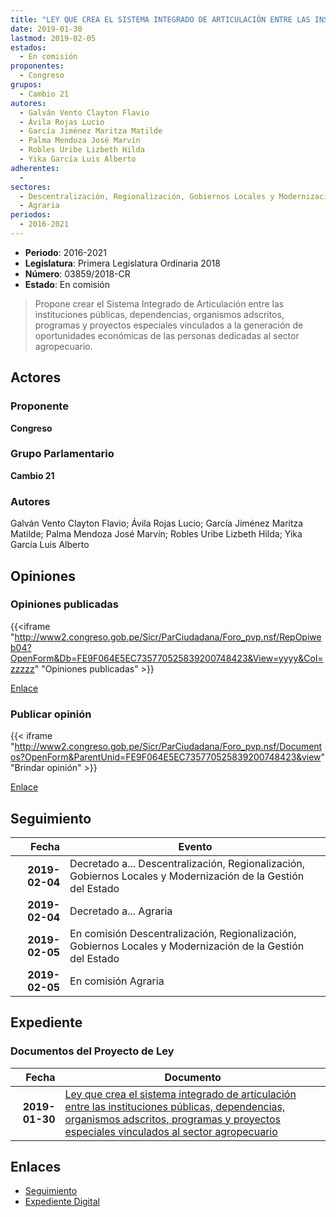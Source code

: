 ```yaml
---
title: "LEY QUE CREA EL SISTEMA INTEGRADO DE ARTICULACIÓN ENTRE LAS INSTITUCIONES PÚBLICAS, DEPENDENCIAS, ORGANISMOS ADSCRITOS, PROGRAMAS Y PROYECTOS ESPECIALES VINCULADOS AL SECTOR AGROPECUARIO"
date: 2019-01-30
lastmod: 2019-02-05
estados: 
  - En comisión
proponentes: 
  - Congreso
grupos: 
  - Cambio 21
autores: 
  - Galván Vento Clayton Flavio
  - Ávila Rojas Lucio
  - García Jiménez Maritza Matilde
  - Palma Mendoza José Marvín
  - Robles Uribe Lizbeth Hilda
  - Yika García Luis Alberto
adherentes: 
  - 
sectores: 
  - Descentralización, Regionalización, Gobiernos Locales y Modernización de la Gestión del Estado
  - Agraria
periodos: 
  - 2016-2021
---
```


- **Periodo**: 2016-2021
- **Legislatura**: Primera Legislatura Ordinaria 2018
- **Número**: 03859/2018-CR
- **Estado**: En comisión

> Propone crear el Sistema Integrado de Articulación entre las instituciones públicas, dependencias, organismos adscritos, programas y proyectos especiales vinculados a la generación de oportunidades económicas de las personas dedicadas al sector agropecuario.


## Actores

### Proponente

**Congreso**

### Grupo Parlamentario

**Cambio 21**

### Autores

Galván Vento Clayton Flavio; Ávila Rojas Lucio; García Jiménez Maritza Matilde; Palma Mendoza José Marvín; Robles Uribe Lizbeth Hilda; Yika García Luis Alberto


## Opiniones

### Opiniones publicadas

{{<iframe "http://www2.congreso.gob.pe/Sicr/ParCiudadana/Foro_pvp.nsf/RepOpiweb04?OpenForm&Db=FE9F064E5EC735770525839200748423&View=yyyy&Col=zzzzz" "Opiniones publicadas" >}}

[Enlace](http://www2.congreso.gob.pe/Sicr/ParCiudadana/Foro_pvp.nsf/RepOpiweb04?OpenForm&Db=FE9F064E5EC735770525839200748423&View=yyyy&Col=zzzzz)
### Publicar opinión

{{< iframe "http://www2.congreso.gob.pe/Sicr/ParCiudadana/Foro_pvp.nsf/Documentos?OpenForm&ParentUnid=FE9F064E5EC735770525839200748423&view" "Brindar opinión" >}}

[Enlace](http://www2.congreso.gob.pe/Sicr/ParCiudadana/Foro_pvp.nsf/Documentos?OpenForm&ParentUnid=FE9F064E5EC735770525839200748423&view)

## Seguimiento

| Fecha | Evento |
|------:|--------|
| **2019-02-04** | Decretado a... Descentralización, Regionalización, Gobiernos Locales y Modernización de la Gestión del Estado|
| **2019-02-04** | Decretado a... Agraria|
| **2019-02-05** | En comisión Descentralización, Regionalización, Gobiernos Locales y Modernización de la Gestión del Estado|
| **2019-02-05** | En comisión Agraria|


## Expediente


### Documentos del Proyecto de Ley

| Fecha | Documento |
|------:|--------|
| **2019-01-30** | [Ley que crea el sistema integrado de articulación entre las instituciones públicas, dependencias, organismos adscritos, programas y proyectos especiales vinculados al sector agropecuario](http://www.leyes.congreso.gob.pe/Documentos/2016_2021/Proyectos_de_Ley_y_de_Resoluciones_Legislativas/PL0385920190130.pdf) |

## Enlaces 

- [Seguimiento](http://www2.congreso.gob.pe/Sicr/TraDocEstProc/CLProLey2016.nsf/f7fff46988ca05b1052578e100829cc7/1eabcaecbb165b6905258392007fc8d6?OpenDocument)
- [Expediente Digital](http://www2.congreso.gob.pe/Sicr/TraDocEstProc/CLProLey2016.nsf/f7fff46988ca05b1052578e100829cc7/1eabcaecbb165b6905258392007fc8d6?OpenDocument&Click=05257FB7005EB655.eb71d0cf91d8294e05256cdf006b5706/$Body/0.1C6C)
